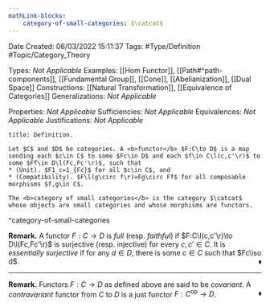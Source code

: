 ```yaml
---
mathLink-blocks:
    category-of-small-categories: $\catcat$
---
```


<div class="topSpace"></div>

Date Created: 06/03/2022 15:11:37
Tags: #Type/Definition #Topic/Category_Theory

Types: <i>Not Applicable</i>
Examples: [[Hom Functor]], [[Path#^path-components]], [[Fundamental Group]], [[Cone]], [[Abelianization]], [[Dual Space]]
Constructions: [[Natural Transformation]], [[Equivalence of Categories]]
Generalizations: <i>Not Applicable</i>

Properties: <i>Not Applicable</i>
Sufficiencies: <i>Not Applicable</i>
Equivalences: <i>Not Applicable</i>
Justifications: <i>Not Applicable</i>

``` ad-Definition
title: Definition.

Let $C$ and $D$ be categories. A <b>functor</b> $F:C\to D$ is a map sending each $c\in C$ to some $Fc\in D$ and each $f\in C\l(c,c'\r)$ to some $Ff\in D\l(Fc,Fc'\r)$, such that
* (Unit). $F1_c=1_{Fc}$ for all $c\in C$, and
* (Compatibility). $F\l(g\circ f\r)=Fg\circ Ff$ for all composable morphisms $f,g\in C$.

The <b>category of small categories</b> is the category $\catcat$ whose objects are small categories and whose morphisms are functors.

```
^category-of-small-categories

<b>Remark.</b> A functor $F:C\to D$ is <i>full</i> (resp. <i>faithful</i>) if $F:C\l(c,c'\r)\to D\l(Fc,Fc'\r)$ is surjective (resp. injective) for every $c,c'\in C$. It is <i>essentially surjective</i> if for any $d\in D$, there is some $c\in C$ such that $Fc\iso d$.<span style="float:right;">$\blacklozenge$</span>

---

<b>Remark.</b> Functors $F:C\to D$ as defined above are said to be <i>covariant</i>. A <i>contravariant</i> functor from $C$ to $D$ is a just functor $F:C^\textrm{op}\to D$.<span style="float:right;">$\blacklozenge$</span>
